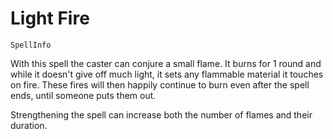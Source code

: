 # Light Fire

`SpellInfo`

With this spell the caster can conjure a small flame. It burns for 1 round and while it doesn't give off much light, it sets any flammable material it touches on fire. These fires will then happily continue to burn even after the spell ends, until someone puts them out.

Strengthening the spell can increase both the number of flames and their duration.

